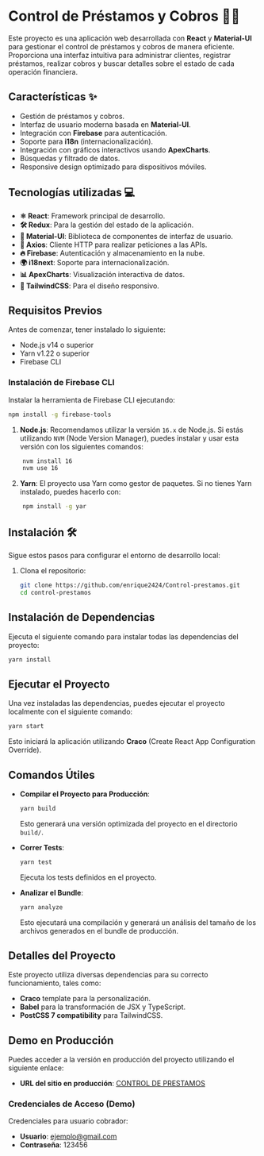 # Control de Préstamos y Cobros 💼💸

Este proyecto es una aplicación web desarrollada con **React** y **Material-UI** para gestionar el control de préstamos y cobros de manera eficiente. Proporciona una interfaz intuitiva para administrar clientes, registrar préstamos, realizar cobros y buscar detalles sobre el estado de cada operación financiera.

## Características ✨

- Gestión de préstamos y cobros.
- Interfaz de usuario moderna basada en **Material-UI**.
- Integración con **Firebase** para autenticación.
- Soporte para **i18n** (internacionalización).
- Integración con gráficos interactivos usando **ApexCharts**.
- Búsquedas y filtrado de datos.
- Responsive design optimizado para dispositivos móviles.

## Tecnologías utilizadas 💻

- **⚛️ React**: Framework principal de desarrollo.
- **🛠️ Redux**: Para la gestión del estado de la aplicación.
- **🎨 Material-UI**: Biblioteca de componentes de interfaz de usuario.
- **🔗 Axios**: Cliente HTTP para realizar peticiones a las APIs.
- **🔥 Firebase**: Autenticación y almacenamiento en la nube.
- **🌍 i18next**: Soporte para internacionalización.
- **📊 ApexCharts**: Visualización interactiva de datos.
- **💨 TailwindCSS**: Para el diseño responsivo.



## Requisitos Previos

Antes de comenzar, tener instalado lo siguiente:

- Node.js v14 o superior
- Yarn v1.22 o superior
- Firebase CLI

### Instalación de Firebase CLI

Instalar la herramienta de Firebase CLI ejecutando:

```bash
npm install -g firebase-tools
```


1. **Node.js**: Recomendamos utilizar la versión `16.x` de Node.js. Si estás utilizando `NVM` (Node Version Manager), puedes instalar y usar esta versión con los siguientes comandos:

```bash
    nvm install 16
    nvm use 16
```

2. **Yarn**: El proyecto usa Yarn como gestor de paquetes. Si no tienes Yarn instalado, puedes hacerlo con:

```bash
    npm install -g yar
```

## Instalación 🛠️

Sigue estos pasos para configurar el entorno de desarrollo local:



1. Clona el repositorio:
   ```bash
   git clone https://github.com/enrique2424/Control-prestamos.git
   cd control-prestamos
   
## Instalación de Dependencias

Ejecuta el siguiente comando para instalar todas las dependencias del proyecto:

```bash
yarn install
```

## Ejecutar el Proyecto

Una vez instaladas las dependencias, puedes ejecutar el proyecto localmente con el siguiente comando:

```bash
yarn start
```

Esto iniciará la aplicación utilizando **Craco** (Create React App Configuration Override).

## Comandos Útiles

- **Compilar el Proyecto para Producción**:
  
    ```bash
    yarn build
    ```

    Esto generará una versión optimizada del proyecto en el directorio `build/`.

- **Correr Tests**:

    ```bash
    yarn test
    ```

    Ejecuta los tests definidos en el proyecto.

- **Analizar el Bundle**:

    ```bash
    yarn analyze
    ```

    Esto ejecutará una compilación y generará un análisis del tamaño de los archivos generados en el bundle de producción.

## Detalles del Proyecto

Este proyecto utiliza diversas dependencias para su correcto funcionamiento, tales como:

- **Craco** template para la personalización.
- **Babel** para la transformación de JSX y TypeScript.
- **PostCSS 7 compatibility** para TailwindCSS.

## Demo en Producción

Puedes acceder a la versión en producción del proyecto utilizando el siguiente enlace:

- **URL del sitio en producción**: [CONTROL DE PRESTAMOS](https://app-cobros-91ea7.web.app/)

### Credenciales de Acceso (Demo)

Credenciales para usuario cobrador:

- **Usuario**: ejemplo@gmail.com
- **Contraseña**: 123456




